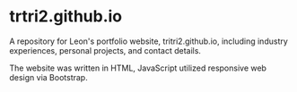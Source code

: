 # trtri2.github.io

A repository for Leon's portfolio website, tritri2.github.io, including industry experiences, personal projects, and contact details. 

The website was written in HTML, JavaScript utilized responsive web design via Bootstrap. 
